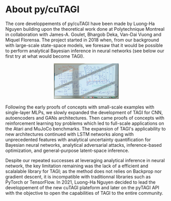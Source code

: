 <!-------------------------------------------------------------------
File:         about.md
Description:  
Authors:      Miquel Florensa & Luong-Ha Nguyen & James-A. Goulet
Created:      March 04, 2023
Updated:      March 04, 2023
Contact:      miquelflorensa11@gmail.com & luongha.nguyen@gmail.com & james.goulet@polymtl.ca
Copyright (c) 2023 Miquel Florensa & Luong-Ha Nguyen & James-A. Goulet. Some rights reserved.
-------------------------------------------------------------------->

# About py/cuTAGI

The core developpements of py/cuTAGI have been made by Luong-Ha Nguyen building upon the theoretical work done at Polytechnique Montreal in collaboration with James-A. Goulet, Bhargob Deka, Van-Dai Vuong and Miquel Florensa. The project started in 2018 when, from our background with large-scale state-space models, we foresaw that it would be possible to perform analytical Bayesian inference in neural networks (see below our first try at what would become TAGI).
<p align="center">
<img src="./images/TAGI_2018.png"  width="40%" alt="TAGI initial trial iun 2018">
</p>
Following the early proofs of concepts with small-scale examples with single-layer MLPs, we slowly expanded the development of TAGI for CNN, autoencoders and GANs architectures. Then came proofs of concepts with reinforcement learning toy problems which led to full-scale applications on the Atari and MuJoCo benchmarks. The expansion of TAGI's applicability to new architectures continued with LSTM networks along with unprecedented features with analytical uncertainty quantification for Bayesian neural networks, analytical adversarial attacks, inference-based optimization, and general-purpose latent-space inference.

Despite our repeated successes at leveraging analytical inference in neural network, the key limitation remaining was the lack of a efficient and scalalable library for TAGI; as the method does not relies on Backprop nor gradient descent, it is incompatible with traditionnal libraries such as PyTorch or TensorFlow. In 2021, Luong-Ha Nguyen decided to lead the developpement of the new cuTAGI plateform and later on the pyTAGI API with the objective to open the capabilities of TAGI to the entire community.   